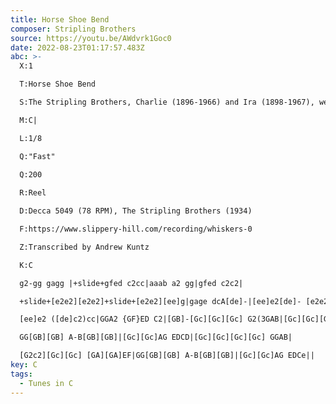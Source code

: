 ```yaml
---
title: Horse Shoe Bend
composer: Stripling Brothers
source: https://youtu.be/AWdvrk1Goc0
date: 2022-08-23T01:17:57.483Z
abc: >-
  X:1

  T:Horse Shoe Bend

  S:The Stripling Brothers, Charlie (1896-1966) and Ira (1898-1967), west Alabama.

  M:C|

  L:1/8

  Q:"Fast"
  
  Q:200

  R:Reel

  D:Decca 5049 (78 RPM), The Stripling Brothers (1934)

  F:https://www.slippery-hill.com/recording/whiskers-0

  Z:Transcribed by Andrew Kuntz

  K:C

  g2-gg gagg |+slide+gfed c2cc|aaab a2 gg|gfed c2c2|

  +slide+[e2e2][e2e2]+slide+[e2e2][ee]g|gage dcA[de]-|[ee]e2[de]- [e2e2]eg|gage dcA[de]-|

  [ee]e2 ([de]c2)cc|GGA2 {GF}ED C2|[GB]-[Gc][Gc][Gc] G2(3GAB|[Gc][Gc][Gc][Gc]  AGEF|

  GG[GB][GB] A-B[GB][GB]|[Gc][Gc]AG EDCD|[Gc][Gc][Gc][Gc] GGAB|

  [G2c2][Gc][Gc] [GA][GA]EF|GG[GB][GB] A-B[GB][GB]|[Gc][Gc]AG EDCe||
key: C
tags:
  - Tunes in C
---
```

